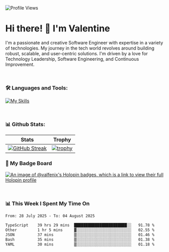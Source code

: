 
    
![Profile Views](https://komarev.com/ghpvc/?username=theodogwutech&color=blue)

# Hi there! 👋 I'm Valentine 
I'm a passionate and creative Software Engineer with expertise in a variety of technologies. My journey in the tech world revolves around building robust, scalable, and user-centric solutions. I'm driven by a love for Technology Leadership, Software Engineering, and Continuous Improvement.

<br />



### 🛠 Languages and Tools:

[![My Skills](https://skillicons.dev/icons?i=nodejs,js,nestjs,nextjs,react,vuejs,nuxtjs,express,tailwind,styledcomponents,materialui,mongodb,sequelize,mysql,postgres,pinia,redux,vite,html,css,pug,aws,prisma,bitbucket,bootstrap,emotion,git,gitlab,go,heroku,jest,netlify,nginx,npm,postman,rabbitmq,redis,supabase,svg,github,ts,ubuntu,vercel,vscode,yarn,powershell&perline=15)](https://skillicons.dev)

<br />

### 📊 Github Stats:

| Stats            | Trophy               |
|-----------------------|-------------------|
| [![GitHub Streak](https://streak-stats.demolab.com?user=theodogwutech&theme=great-gatsby&hide_border=true&border_radius=9.9)](https://git.io/streak-stats) | [![trophy](https://github-profile-trophy.vercel.app/?username=theodogwutech&theme=darkhub&column=7)](https://github.com/ryo-ma/github-profile-trophy) |

### 🥇 My Badge Board
[![An image of @valfenix's Holopin badges, which is a link to view their full Holopin profile](https://holopin.me/valfenix)](https://holopin.io/@valfenix)

<br />

### 📊 This Week I Spent My Time On
<!--START_SECTION:waka-->

```txt
From: 28 July 2025 - To: 04 August 2025

TypeScript    39 hrs 29 mins  ███████████████████████░░   91.78 %
Other         1 hr 5 mins     ▓░░░░░░░░░░░░░░░░░░░░░░░░   02.55 %
JSON          37 mins         ▒░░░░░░░░░░░░░░░░░░░░░░░░   01.46 %
Bash          35 mins         ▒░░░░░░░░░░░░░░░░░░░░░░░░   01.38 %
YAML          30 mins         ▒░░░░░░░░░░░░░░░░░░░░░░░░   01.18 %
```

<!--END_SECTION:waka-->




